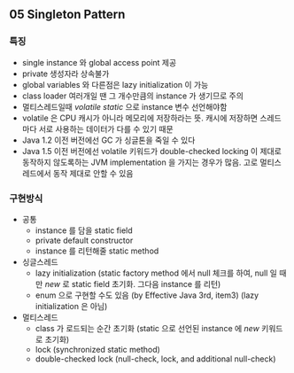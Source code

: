 ## 05 Singleton Pattern

### 특징
* single instance 와 global access point 제공
* private 생성자라 상속불가
* global variables 와 다른점은 lazy initialization 이 가능
* class loader 여러개일 땐 그 개수만큼의 instance 가 생기므로 주의
* 멀티스레드일때 *volatile static* 으로 instance 변수 선언해야함
* volatile 은 CPU 캐시가 아니라 메모리에 저장하라는 뜻. 캐시에 저장하면 스레드마다 서로 사용하는 데이터가 다를 수 있기 때문
* Java 1.2 이전 버전에선 GC 가 싱글톤을 죽일 수 있다
* Java 1.5 이전 버전에선 volatile 키워드가 double-checked locking 이 제대로 동작하지 않도록하는 JVM implementation 을 가지는 경우가 많음. 고로 멀티스레드에서  동작 제대로 안할 수 있음

### 구현방식
* 공통
  - instance 를 담을 static field
  - private default constructor
  - instance 를 리턴해줄 static method
* 싱글스레드
  - lazy initialization (static factory method 에서 null 체크를 하여, null 일 때만 *new* 로 static field 초기화. 그다음 instance 를 리턴)
  - enum 으로 구현할 수도 있음 (by Effective Java 3rd, item3) (lazy initialization 은 아님)
* 멀티스레드
  - class 가 로드되는 순간 초기화 (static 으로 선언된 instance 에 *new* 키워드로 초기화)
  - lock (synchronized static method)
  - double-checked lock (null-check, lock, and additional null-check)
